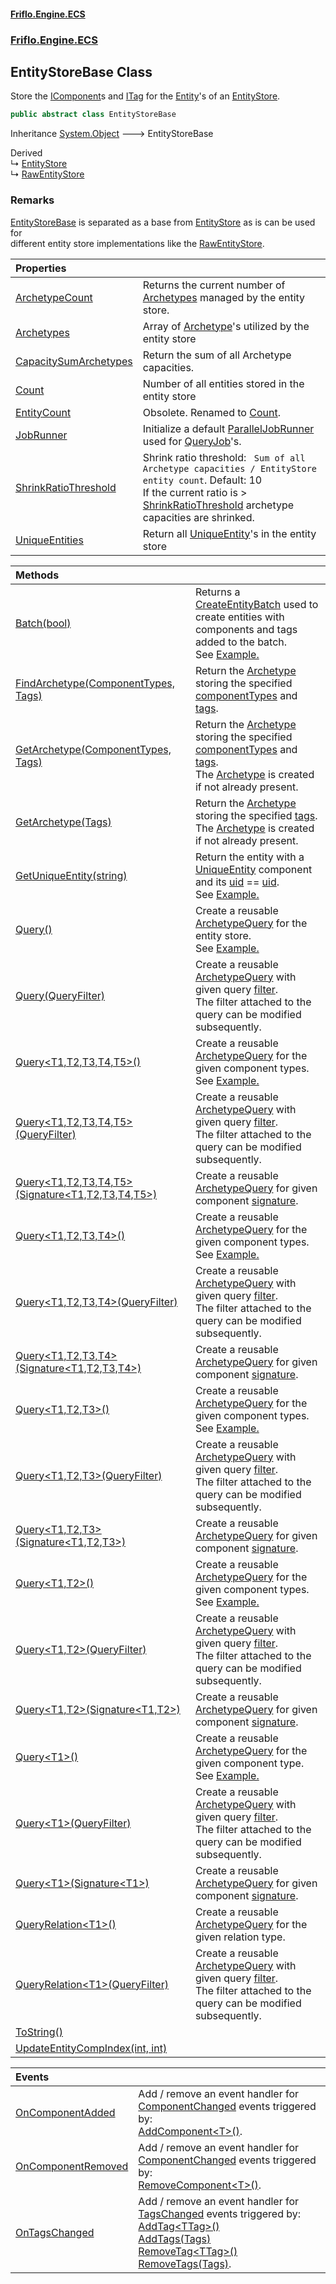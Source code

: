 #### [Friflo.Engine.ECS](index.md 'index')
### [Friflo.Engine.ECS](Friflo.Engine.ECS.md 'Friflo.Engine.ECS')

## EntityStoreBase Class

Store the [IComponent](IComponent.md 'Friflo.Engine.ECS.IComponent')s and [ITag](ITag.md 'Friflo.Engine.ECS.ITag') for the [Entity](Entity.md 'Friflo.Engine.ECS.Entity')'s of an [EntityStore](EntityStore.md 'Friflo.Engine.ECS.EntityStore').

```csharp
public abstract class EntityStoreBase
```

Inheritance [System.Object](https://docs.microsoft.com/en-us/dotnet/api/System.Object 'System.Object') &#129106; EntityStoreBase

Derived  
&#8627; [EntityStore](EntityStore.md 'Friflo.Engine.ECS.EntityStore')  
&#8627; [RawEntityStore](RawEntityStore.md 'Friflo.Engine.ECS.RawEntityStore')

### Remarks
[EntityStoreBase](EntityStoreBase.md 'Friflo.Engine.ECS.EntityStoreBase') is separated as a base from [EntityStore](EntityStore.md 'Friflo.Engine.ECS.EntityStore') as is can be used for<br/>
            different entity store implementations like the [RawEntityStore](RawEntityStore.md 'Friflo.Engine.ECS.RawEntityStore').

| Properties | |
| :--- | :--- |
| [ArchetypeCount](EntityStoreBase.ArchetypeCount.md 'Friflo.Engine.ECS.EntityStoreBase.ArchetypeCount') | Returns the current number of [Archetypes](EntityStoreBase.Archetypes.md 'Friflo.Engine.ECS.EntityStoreBase.Archetypes') managed by the entity store. |
| [Archetypes](EntityStoreBase.Archetypes.md 'Friflo.Engine.ECS.EntityStoreBase.Archetypes') | Array of [Archetype](Archetype.md 'Friflo.Engine.ECS.Archetype')'s utilized by the entity store |
| [CapacitySumArchetypes](EntityStoreBase.CapacitySumArchetypes.md 'Friflo.Engine.ECS.EntityStoreBase.CapacitySumArchetypes') | Return the sum of all Archetype capacities. |
| [Count](EntityStoreBase.Count.md 'Friflo.Engine.ECS.EntityStoreBase.Count') | Number of all entities stored in the entity store |
| [EntityCount](EntityStoreBase.EntityCount.md 'Friflo.Engine.ECS.EntityStoreBase.EntityCount') | Obsolete. Renamed to [Count](EntityStoreBase.Count.md 'Friflo.Engine.ECS.EntityStoreBase.Count'). |
| [JobRunner](EntityStoreBase.JobRunner.md 'Friflo.Engine.ECS.EntityStoreBase.JobRunner') | Initialize a default [ParallelJobRunner](ParallelJobRunner.md 'Friflo.Engine.ECS.ParallelJobRunner') used for [QueryJob](QueryJob.md 'Friflo.Engine.ECS.QueryJob')'s. |
| [ShrinkRatioThreshold](EntityStoreBase.ShrinkRatioThreshold.md 'Friflo.Engine.ECS.EntityStoreBase.ShrinkRatioThreshold') | Shrink ratio threshold: ` Sum of all Archetype capacities / EntityStore entity count`. Default: 10<br/>    If the current ratio is > [ShrinkRatioThreshold](EntityStoreBase.ShrinkRatioThreshold.md 'Friflo.Engine.ECS.EntityStoreBase.ShrinkRatioThreshold') archetype capacities are shrinked. |
| [UniqueEntities](EntityStoreBase.UniqueEntities.md 'Friflo.Engine.ECS.EntityStoreBase.UniqueEntities') | Return all [UniqueEntity](UniqueEntity.md 'Friflo.Engine.ECS.UniqueEntity')'s in the entity store |

| Methods | |
| :--- | :--- |
| [Batch(bool)](EntityStoreBase.Batch(bool).md 'Friflo.Engine.ECS.EntityStoreBase.Batch(bool)') | Returns a [CreateEntityBatch](CreateEntityBatch.md 'Friflo.Engine.ECS.CreateEntityBatch') used to create entities with components and tags added to the batch.<br/> See <a href="https://friflo.gitbook.io/friflo.engine.ecs/examples/optimization#batch---create-entity">Example.</a> |
| [FindArchetype(ComponentTypes, Tags)](EntityStoreBase.FindArchetype(ComponentTypes,Tags).md 'Friflo.Engine.ECS.EntityStoreBase.FindArchetype(Friflo.Engine.ECS.ComponentTypes, Friflo.Engine.ECS.Tags)') | Return the [Archetype](Archetype.md 'Friflo.Engine.ECS.Archetype') storing the specified [componentTypes](EntityStoreBase.FindArchetype(ComponentTypes,Tags).md#Friflo.Engine.ECS.EntityStoreBase.FindArchetype(Friflo.Engine.ECS.ComponentTypes,Friflo.Engine.ECS.Tags).componentTypes 'Friflo.Engine.ECS.EntityStoreBase.FindArchetype(Friflo.Engine.ECS.ComponentTypes, Friflo.Engine.ECS.Tags).componentTypes') and [tags](EntityStoreBase.FindArchetype(ComponentTypes,Tags).md#Friflo.Engine.ECS.EntityStoreBase.FindArchetype(Friflo.Engine.ECS.ComponentTypes,Friflo.Engine.ECS.Tags).tags 'Friflo.Engine.ECS.EntityStoreBase.FindArchetype(Friflo.Engine.ECS.ComponentTypes, Friflo.Engine.ECS.Tags).tags').<br/> |
| [GetArchetype(ComponentTypes, Tags)](EntityStoreBase.GetArchetype(ComponentTypes,Tags).md 'Friflo.Engine.ECS.EntityStoreBase.GetArchetype(Friflo.Engine.ECS.ComponentTypes, Friflo.Engine.ECS.Tags)') | Return the [Archetype](Archetype.md 'Friflo.Engine.ECS.Archetype') storing the specified [componentTypes](EntityStoreBase.GetArchetype(ComponentTypes,Tags).md#Friflo.Engine.ECS.EntityStoreBase.GetArchetype(Friflo.Engine.ECS.ComponentTypes,Friflo.Engine.ECS.Tags).componentTypes 'Friflo.Engine.ECS.EntityStoreBase.GetArchetype(Friflo.Engine.ECS.ComponentTypes, Friflo.Engine.ECS.Tags).componentTypes') and [tags](EntityStoreBase.GetArchetype(ComponentTypes,Tags).md#Friflo.Engine.ECS.EntityStoreBase.GetArchetype(Friflo.Engine.ECS.ComponentTypes,Friflo.Engine.ECS.Tags).tags 'Friflo.Engine.ECS.EntityStoreBase.GetArchetype(Friflo.Engine.ECS.ComponentTypes, Friflo.Engine.ECS.Tags).tags').<br/> The [Archetype](Archetype.md 'Friflo.Engine.ECS.Archetype') is created if not already present. |
| [GetArchetype(Tags)](EntityStoreBase.GetArchetype(Tags).md 'Friflo.Engine.ECS.EntityStoreBase.GetArchetype(Friflo.Engine.ECS.Tags)') | Return the [Archetype](Archetype.md 'Friflo.Engine.ECS.Archetype') storing the specified [tags](EntityStoreBase.GetArchetype(Tags).md#Friflo.Engine.ECS.EntityStoreBase.GetArchetype(Friflo.Engine.ECS.Tags).tags 'Friflo.Engine.ECS.EntityStoreBase.GetArchetype(Friflo.Engine.ECS.Tags).tags').<br/> The [Archetype](Archetype.md 'Friflo.Engine.ECS.Archetype') is created if not already present. |
| [GetUniqueEntity(string)](EntityStoreBase.GetUniqueEntity(string).md 'Friflo.Engine.ECS.EntityStoreBase.GetUniqueEntity(string)') | Return the entity with a [UniqueEntity](UniqueEntity.md 'Friflo.Engine.ECS.UniqueEntity') component and its [uid](UniqueEntity.uid.md 'Friflo.Engine.ECS.UniqueEntity.uid') == [uid](EntityStoreBase.GetUniqueEntity(string).md#Friflo.Engine.ECS.EntityStoreBase.GetUniqueEntity(string).uid 'Friflo.Engine.ECS.EntityStoreBase.GetUniqueEntity(string).uid').<br/> See <a href="https://friflo.gitbook.io/friflo.engine.ecs/examples/general#unique-entity">Example.</a> |
| [Query()](EntityStoreBase.Query().md 'Friflo.Engine.ECS.EntityStoreBase.Query()') | Create a reusable [ArchetypeQuery](ArchetypeQuery.md 'Friflo.Engine.ECS.ArchetypeQuery') for the entity store.<br/> See <a href="https://friflo.gitbook.io/friflo.engine.ecs/examples/general#query-entities">Example.</a> |
| [Query(QueryFilter)](EntityStoreBase.Query(QueryFilter).md 'Friflo.Engine.ECS.EntityStoreBase.Query(Friflo.Engine.ECS.QueryFilter)') | Create a reusable [ArchetypeQuery](ArchetypeQuery.md 'Friflo.Engine.ECS.ArchetypeQuery') with given query [filter](EntityStoreBase.Query(QueryFilter).md#Friflo.Engine.ECS.EntityStoreBase.Query(Friflo.Engine.ECS.QueryFilter).filter 'Friflo.Engine.ECS.EntityStoreBase.Query(Friflo.Engine.ECS.QueryFilter).filter').<br/> The filter attached to the query can be modified subsequently. |
| [Query&lt;T1,T2,T3,T4,T5&gt;()](EntityStoreBase.Query_T1,T2,T3,T4,T5_().md 'Friflo.Engine.ECS.EntityStoreBase.Query<T1,T2,T3,T4,T5>()') | Create a reusable [ArchetypeQuery](ArchetypeQuery.md 'Friflo.Engine.ECS.ArchetypeQuery') for the given component types.<br/> See <a href="https://friflo.gitbook.io/friflo.engine.ecs/examples/general#query-entities">Example.</a> |
| [Query&lt;T1,T2,T3,T4,T5&gt;(QueryFilter)](EntityStoreBase.Query_T1,T2,T3,T4,T5_(QueryFilter).md 'Friflo.Engine.ECS.EntityStoreBase.Query<T1,T2,T3,T4,T5>(Friflo.Engine.ECS.QueryFilter)') | Create a reusable [ArchetypeQuery](ArchetypeQuery.md 'Friflo.Engine.ECS.ArchetypeQuery') with given query [filter](EntityStoreBase.Query_T1,T2,T3,T4,T5_(QueryFilter).md#Friflo.Engine.ECS.EntityStoreBase.Query_T1,T2,T3,T4,T5_(Friflo.Engine.ECS.QueryFilter).filter 'Friflo.Engine.ECS.EntityStoreBase.Query<T1,T2,T3,T4,T5>(Friflo.Engine.ECS.QueryFilter).filter').<br/> The filter attached to the query can be modified subsequently. |
| [Query&lt;T1,T2,T3,T4,T5&gt;(Signature&lt;T1,T2,T3,T4,T5&gt;)](EntityStoreBase.Query_T1,T2,T3,T4,T5_(Signature_T1,T2,T3,T4,T5_).md 'Friflo.Engine.ECS.EntityStoreBase.Query<T1,T2,T3,T4,T5>(Friflo.Engine.ECS.Signature<T1,T2,T3,T4,T5>)') | Create a reusable [ArchetypeQuery](ArchetypeQuery.md 'Friflo.Engine.ECS.ArchetypeQuery') for given component [signature](EntityStoreBase.Query_T1,T2,T3,T4,T5_(Signature_T1,T2,T3,T4,T5_).md#Friflo.Engine.ECS.EntityStoreBase.Query_T1,T2,T3,T4,T5_(Friflo.Engine.ECS.Signature_T1,T2,T3,T4,T5_).signature 'Friflo.Engine.ECS.EntityStoreBase.Query<T1,T2,T3,T4,T5>(Friflo.Engine.ECS.Signature<T1,T2,T3,T4,T5>).signature'). |
| [Query&lt;T1,T2,T3,T4&gt;()](EntityStoreBase.Query_T1,T2,T3,T4_().md 'Friflo.Engine.ECS.EntityStoreBase.Query<T1,T2,T3,T4>()') | Create a reusable [ArchetypeQuery](ArchetypeQuery.md 'Friflo.Engine.ECS.ArchetypeQuery') for the given component types.<br/> See <a href="https://friflo.gitbook.io/friflo.engine.ecs/examples/general#query-entities">Example.</a> |
| [Query&lt;T1,T2,T3,T4&gt;(QueryFilter)](EntityStoreBase.Query_T1,T2,T3,T4_(QueryFilter).md 'Friflo.Engine.ECS.EntityStoreBase.Query<T1,T2,T3,T4>(Friflo.Engine.ECS.QueryFilter)') | Create a reusable [ArchetypeQuery](ArchetypeQuery.md 'Friflo.Engine.ECS.ArchetypeQuery') with given query [filter](EntityStoreBase.Query_T1,T2,T3,T4_(QueryFilter).md#Friflo.Engine.ECS.EntityStoreBase.Query_T1,T2,T3,T4_(Friflo.Engine.ECS.QueryFilter).filter 'Friflo.Engine.ECS.EntityStoreBase.Query<T1,T2,T3,T4>(Friflo.Engine.ECS.QueryFilter).filter').<br/> The filter attached to the query can be modified subsequently. |
| [Query&lt;T1,T2,T3,T4&gt;(Signature&lt;T1,T2,T3,T4&gt;)](EntityStoreBase.Query_T1,T2,T3,T4_(Signature_T1,T2,T3,T4_).md 'Friflo.Engine.ECS.EntityStoreBase.Query<T1,T2,T3,T4>(Friflo.Engine.ECS.Signature<T1,T2,T3,T4>)') | Create a reusable [ArchetypeQuery](ArchetypeQuery.md 'Friflo.Engine.ECS.ArchetypeQuery') for given component [signature](EntityStoreBase.Query_T1,T2,T3,T4_(Signature_T1,T2,T3,T4_).md#Friflo.Engine.ECS.EntityStoreBase.Query_T1,T2,T3,T4_(Friflo.Engine.ECS.Signature_T1,T2,T3,T4_).signature 'Friflo.Engine.ECS.EntityStoreBase.Query<T1,T2,T3,T4>(Friflo.Engine.ECS.Signature<T1,T2,T3,T4>).signature'). |
| [Query&lt;T1,T2,T3&gt;()](EntityStoreBase.Query_T1,T2,T3_().md 'Friflo.Engine.ECS.EntityStoreBase.Query<T1,T2,T3>()') | Create a reusable [ArchetypeQuery](ArchetypeQuery.md 'Friflo.Engine.ECS.ArchetypeQuery') for the given component types.<br/> See <a href="https://friflo.gitbook.io/friflo.engine.ecs/examples/general#query-entities">Example.</a> |
| [Query&lt;T1,T2,T3&gt;(QueryFilter)](EntityStoreBase.Query_T1,T2,T3_(QueryFilter).md 'Friflo.Engine.ECS.EntityStoreBase.Query<T1,T2,T3>(Friflo.Engine.ECS.QueryFilter)') | Create a reusable [ArchetypeQuery](ArchetypeQuery.md 'Friflo.Engine.ECS.ArchetypeQuery') with given query [filter](EntityStoreBase.Query_T1,T2,T3_(QueryFilter).md#Friflo.Engine.ECS.EntityStoreBase.Query_T1,T2,T3_(Friflo.Engine.ECS.QueryFilter).filter 'Friflo.Engine.ECS.EntityStoreBase.Query<T1,T2,T3>(Friflo.Engine.ECS.QueryFilter).filter').<br/> The filter attached to the query can be modified subsequently. |
| [Query&lt;T1,T2,T3&gt;(Signature&lt;T1,T2,T3&gt;)](EntityStoreBase.Query_T1,T2,T3_(Signature_T1,T2,T3_).md 'Friflo.Engine.ECS.EntityStoreBase.Query<T1,T2,T3>(Friflo.Engine.ECS.Signature<T1,T2,T3>)') | Create a reusable [ArchetypeQuery](ArchetypeQuery.md 'Friflo.Engine.ECS.ArchetypeQuery') for given component [signature](EntityStoreBase.Query_T1,T2,T3_(Signature_T1,T2,T3_).md#Friflo.Engine.ECS.EntityStoreBase.Query_T1,T2,T3_(Friflo.Engine.ECS.Signature_T1,T2,T3_).signature 'Friflo.Engine.ECS.EntityStoreBase.Query<T1,T2,T3>(Friflo.Engine.ECS.Signature<T1,T2,T3>).signature'). |
| [Query&lt;T1,T2&gt;()](EntityStoreBase.Query_T1,T2_().md 'Friflo.Engine.ECS.EntityStoreBase.Query<T1,T2>()') | Create a reusable [ArchetypeQuery](ArchetypeQuery.md 'Friflo.Engine.ECS.ArchetypeQuery') for the given component types.<br/> See <a href="https://friflo.gitbook.io/friflo.engine.ecs/examples/general#query-entities">Example.</a> |
| [Query&lt;T1,T2&gt;(QueryFilter)](EntityStoreBase.Query_T1,T2_(QueryFilter).md 'Friflo.Engine.ECS.EntityStoreBase.Query<T1,T2>(Friflo.Engine.ECS.QueryFilter)') | Create a reusable [ArchetypeQuery](ArchetypeQuery.md 'Friflo.Engine.ECS.ArchetypeQuery') with given query [filter](EntityStoreBase.Query_T1,T2_(QueryFilter).md#Friflo.Engine.ECS.EntityStoreBase.Query_T1,T2_(Friflo.Engine.ECS.QueryFilter).filter 'Friflo.Engine.ECS.EntityStoreBase.Query<T1,T2>(Friflo.Engine.ECS.QueryFilter).filter').<br/> The filter attached to the query can be modified subsequently. |
| [Query&lt;T1,T2&gt;(Signature&lt;T1,T2&gt;)](EntityStoreBase.Query_T1,T2_(Signature_T1,T2_).md 'Friflo.Engine.ECS.EntityStoreBase.Query<T1,T2>(Friflo.Engine.ECS.Signature<T1,T2>)') | Create a reusable [ArchetypeQuery](ArchetypeQuery.md 'Friflo.Engine.ECS.ArchetypeQuery') for given component [signature](EntityStoreBase.Query_T1,T2_(Signature_T1,T2_).md#Friflo.Engine.ECS.EntityStoreBase.Query_T1,T2_(Friflo.Engine.ECS.Signature_T1,T2_).signature 'Friflo.Engine.ECS.EntityStoreBase.Query<T1,T2>(Friflo.Engine.ECS.Signature<T1,T2>).signature'). |
| [Query&lt;T1&gt;()](EntityStoreBase.Query_T1_().md 'Friflo.Engine.ECS.EntityStoreBase.Query<T1>()') | Create a reusable [ArchetypeQuery](ArchetypeQuery.md 'Friflo.Engine.ECS.ArchetypeQuery') for the given component type.<br/> See <a href="https://friflo.gitbook.io/friflo.engine.ecs/examples/general#query-entities">Example.</a> |
| [Query&lt;T1&gt;(QueryFilter)](EntityStoreBase.Query_T1_(QueryFilter).md 'Friflo.Engine.ECS.EntityStoreBase.Query<T1>(Friflo.Engine.ECS.QueryFilter)') | Create a reusable [ArchetypeQuery](ArchetypeQuery.md 'Friflo.Engine.ECS.ArchetypeQuery') with given query [filter](EntityStoreBase.Query_T1_(QueryFilter).md#Friflo.Engine.ECS.EntityStoreBase.Query_T1_(Friflo.Engine.ECS.QueryFilter).filter 'Friflo.Engine.ECS.EntityStoreBase.Query<T1>(Friflo.Engine.ECS.QueryFilter).filter').<br/> The filter attached to the query can be modified subsequently. |
| [Query&lt;T1&gt;(Signature&lt;T1&gt;)](EntityStoreBase.Query_T1_(Signature_T1_).md 'Friflo.Engine.ECS.EntityStoreBase.Query<T1>(Friflo.Engine.ECS.Signature<T1>)') | Create a reusable [ArchetypeQuery](ArchetypeQuery.md 'Friflo.Engine.ECS.ArchetypeQuery') for given component [signature](EntityStoreBase.Query_T1_(Signature_T1_).md#Friflo.Engine.ECS.EntityStoreBase.Query_T1_(Friflo.Engine.ECS.Signature_T1_).signature 'Friflo.Engine.ECS.EntityStoreBase.Query<T1>(Friflo.Engine.ECS.Signature<T1>).signature'). |
| [QueryRelation&lt;T1&gt;()](EntityStoreBase.QueryRelation_T1_().md 'Friflo.Engine.ECS.EntityStoreBase.QueryRelation<T1>()') | Create a reusable [ArchetypeQuery](ArchetypeQuery.md 'Friflo.Engine.ECS.ArchetypeQuery') for the given relation type.<br/> |
| [QueryRelation&lt;T1&gt;(QueryFilter)](EntityStoreBase.QueryRelation_T1_(QueryFilter).md 'Friflo.Engine.ECS.EntityStoreBase.QueryRelation<T1>(Friflo.Engine.ECS.QueryFilter)') | Create a reusable [ArchetypeQuery](ArchetypeQuery.md 'Friflo.Engine.ECS.ArchetypeQuery') with given query [filter](EntityStoreBase.QueryRelation_T1_(QueryFilter).md#Friflo.Engine.ECS.EntityStoreBase.QueryRelation_T1_(Friflo.Engine.ECS.QueryFilter).filter 'Friflo.Engine.ECS.EntityStoreBase.QueryRelation<T1>(Friflo.Engine.ECS.QueryFilter).filter').<br/> The filter attached to the query can be modified subsequently. |
| [ToString()](EntityStoreBase.ToString().md 'Friflo.Engine.ECS.EntityStoreBase.ToString()') | |
| [UpdateEntityCompIndex(int, int)](EntityStoreBase.UpdateEntityCompIndex(int,int).md 'Friflo.Engine.ECS.EntityStoreBase.UpdateEntityCompIndex(int, int)') | |

| Events | |
| :--- | :--- |
| [OnComponentAdded](EntityStoreBase.OnComponentAdded.md 'Friflo.Engine.ECS.EntityStoreBase.OnComponentAdded') | Add / remove an event handler for [ComponentChanged](ComponentChanged.md 'Friflo.Engine.ECS.ComponentChanged') events triggered by: <br/>[AddComponent&lt;T&gt;()](Entity.AddComponent_T_().md 'Friflo.Engine.ECS.Entity.AddComponent<T>()'). |
| [OnComponentRemoved](EntityStoreBase.OnComponentRemoved.md 'Friflo.Engine.ECS.EntityStoreBase.OnComponentRemoved') | Add / remove an event handler for [ComponentChanged](ComponentChanged.md 'Friflo.Engine.ECS.ComponentChanged') events triggered by: <br/>[RemoveComponent&lt;T&gt;()](Entity.RemoveComponent_T_().md 'Friflo.Engine.ECS.Entity.RemoveComponent<T>()'). |
| [OnTagsChanged](EntityStoreBase.OnTagsChanged.md 'Friflo.Engine.ECS.EntityStoreBase.OnTagsChanged') | Add / remove an event handler for [TagsChanged](TagsChanged.md 'Friflo.Engine.ECS.TagsChanged') events triggered by:<br/>[AddTag&lt;TTag&gt;()](Entity.AddTag_TTag_().md 'Friflo.Engine.ECS.Entity.AddTag<TTag>()')<br/>[AddTags(Tags)](Entity.AddTags(Tags).md 'Friflo.Engine.ECS.Entity.AddTags(Friflo.Engine.ECS.Tags)')<br/>[RemoveTag&lt;TTag&gt;()](Entity.RemoveTag_TTag_().md 'Friflo.Engine.ECS.Entity.RemoveTag<TTag>()')<br/>[RemoveTags(Tags)](Entity.RemoveTags(Tags).md 'Friflo.Engine.ECS.Entity.RemoveTags(Friflo.Engine.ECS.Tags)'). |
